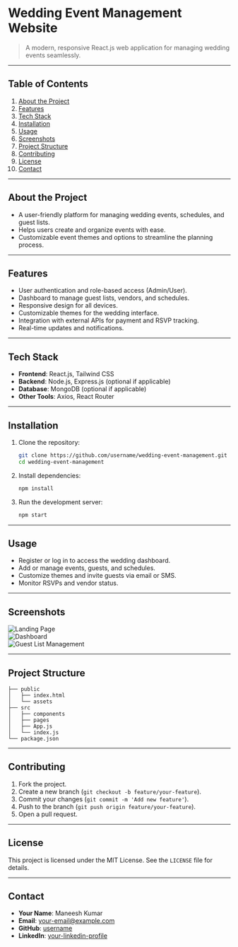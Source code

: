 # Wedding Event Management Website

> A modern, responsive React.js web application for managing wedding events seamlessly.

---

## Table of Contents
1. [About the Project](#about-the-project)  
2. [Features](#features)  
3. [Tech Stack](#tech-stack)  
4. [Installation](#installation)  
5. [Usage](#usage)  
6. [Screenshots](#screenshots)  
7. [Project Structure](#project-structure)  
8. [Contributing](#contributing)  
9. [License](#license)  
10. [Contact](#contact)  

---

## About the Project
- A user-friendly platform for managing wedding events, schedules, and guest lists.
- Helps users create and organize events with ease.
- Customizable event themes and options to streamline the planning process.

---

## Features
- User authentication and role-based access (Admin/User).
- Dashboard to manage guest lists, vendors, and schedules.
- Responsive design for all devices.
- Customizable themes for the wedding interface.
- Integration with external APIs for payment and RSVP tracking.
- Real-time updates and notifications.

---

## Tech Stack
- **Frontend**: React.js, Tailwind CSS
- **Backend**: Node.js, Express.js (optional if applicable)
- **Database**: MongoDB (optional if applicable)
- **Other Tools**: Axios, React Router

---

## Installation
1. Clone the repository:  
   ```bash
   git clone https://github.com/username/wedding-event-management.git
   cd wedding-event-management
   ```  
2. Install dependencies:  
   ```bash
   npm install
   ```  
3. Run the development server:  
   ```bash
   npm start
   ```

---

## Usage
- Register or log in to access the wedding dashboard.
- Add or manage events, guests, and schedules.
- Customize themes and invite guests via email or SMS.
- Monitor RSVPs and vendor status.

---

## Screenshots
![Landing Page](link-to-image)  
![Dashboard](link-to-image)  
![Guest List Management](link-to-image)  

---

## Project Structure
```
├── public
│   ├── index.html
│   └── assets
├── src
│   ├── components
│   ├── pages
│   ├── App.js
│   └── index.js
└── package.json
```

---

## Contributing
1. Fork the project.  
2. Create a new branch (`git checkout -b feature/your-feature`).  
3. Commit your changes (`git commit -m 'Add new feature'`).  
4. Push to the branch (`git push origin feature/your-feature`).  
5. Open a pull request.  

---

## License
This project is licensed under the MIT License. See the `LICENSE` file for details.

---

## Contact
- **Your Name**: Maneesh Kumar  
- **Email**: your-email@example.com  
- **GitHub**: [username](https://github.com/username)  
- **LinkedIn**: [your-linkedin-profile](https://linkedin.com/in/your-profile)

